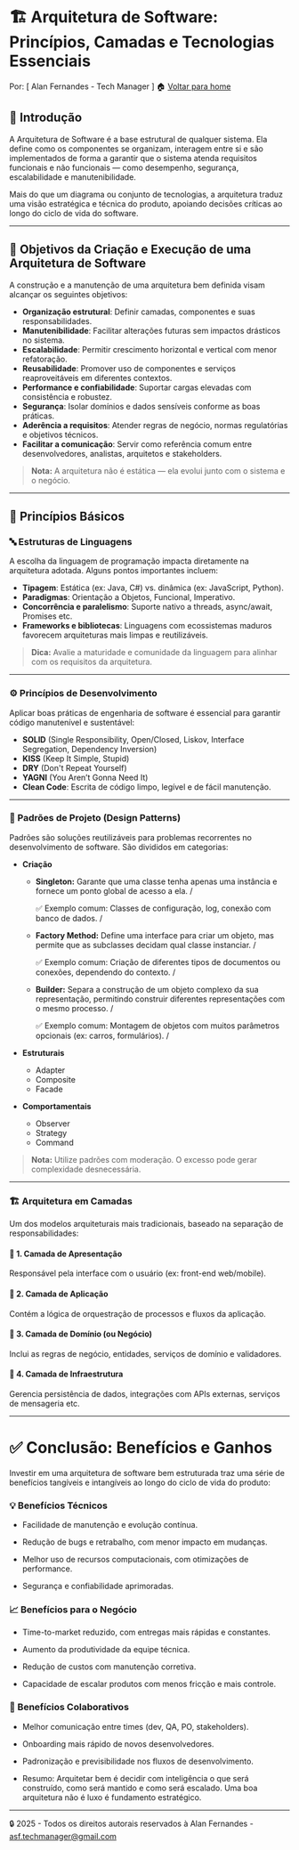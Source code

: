 # 🏗️ Arquitetura de Software: Princípios, Camadas e Tecnologias Essenciais

Por: [ Alan Fernandes - Tech Manager ] :house: [Voltar para home](https://github.com/af-tech-manager/portfolio/blob/main/README.md)

## 🧭 Introdução

A Arquitetura de Software é a base estrutural de qualquer sistema. Ela define como os componentes se organizam, interagem entre si e são implementados de forma a garantir que o sistema atenda requisitos funcionais e não funcionais — como desempenho, segurança, escalabilidade e manutenibilidade.

Mais do que um diagrama ou conjunto de tecnologias, a arquitetura traduz uma visão estratégica e técnica do produto, apoiando decisões críticas ao longo do ciclo de vida do software.

---

## 🎯 Objetivos da Criação e Execução de uma Arquitetura de Software

A construção e a manutenção de uma arquitetura bem definida visam alcançar os seguintes objetivos:

- **Organização estrutural**: Definir camadas, componentes e suas responsabilidades.
- **Manutenibilidade**: Facilitar alterações futuras sem impactos drásticos no sistema.
- **Escalabilidade**: Permitir crescimento horizontal e vertical com menor refatoração.
- **Reusabilidade**: Promover uso de componentes e serviços reaproveitáveis em diferentes contextos.
- **Performance e confiabilidade**: Suportar cargas elevadas com consistência e robustez.
- **Segurança**: Isolar domínios e dados sensíveis conforme as boas práticas.
- **Aderência a requisitos**: Atender regras de negócio, normas regulatórias e objetivos técnicos.
- **Facilitar a comunicação**: Servir como referência comum entre desenvolvedores, analistas, arquitetos e stakeholders.

> **Nota:** A arquitetura não é estática — ela evolui junto com o sistema e o negócio.

---

## 🧱 Princípios Básicos

### 🔤 Estruturas de Linguagens

A escolha da linguagem de programação impacta diretamente na arquitetura adotada. Alguns pontos importantes incluem:

- **Tipagem**: Estática (ex: Java, C#) vs. dinâmica (ex: JavaScript, Python).
- **Paradigmas**: Orientação a Objetos, Funcional, Imperativo.
- **Concorrência e paralelismo**: Suporte nativo a threads, async/await, Promises etc.
- **Frameworks e bibliotecas**: Linguagens com ecossistemas maduros favorecem arquiteturas mais limpas e reutilizáveis.

> **Dica:** Avalie a maturidade e comunidade da linguagem para alinhar com os requisitos da arquitetura.

---

### ⚙️ Princípios de Desenvolvimento

Aplicar boas práticas de engenharia de software é essencial para garantir código manutenível e sustentável:

- **SOLID** (Single Responsibility, Open/Closed, Liskov, Interface Segregation, Dependency Inversion)
- **KISS** (Keep It Simple, Stupid)
- **DRY** (Don't Repeat Yourself)
- **YAGNI** (You Aren’t Gonna Need It)
- **Clean Code**: Escrita de código limpo, legível e de fácil manutenção.

---

### 🧩 Padrões de Projeto (Design Patterns)

Padrões são soluções reutilizáveis para problemas recorrentes no desenvolvimento de software. São divididos em categorias:

- **Criação**
  - **Singleton:** Garante que uma classe tenha apenas uma instância e fornece um ponto global de acesso a ela. /
    
    ✅ Exemplo comum: Classes de configuração, log, conexão com banco de dados. /
  

  - **Factory Method:** Define uma interface para criar um objeto, mas permite que as subclasses decidam qual classe instanciar. /
    
    ✅ Exemplo comum: Criação de diferentes tipos de documentos ou conexões, dependendo do contexto. / 
  

  - **Builder:** Separa a construção de um objeto complexo da sua representação, permitindo construir diferentes representações com o mesmo processo. /
    
    ✅ Exemplo comum: Montagem de objetos com muitos parâmetros opcionais (ex: carros, formulários). /

- **Estruturais**
  - Adapter
  - Composite
  - Facade

- **Comportamentais**
  - Observer
  - Strategy
  - Command

> **Nota:** Utilize padrões com moderação. O excesso pode gerar complexidade desnecessária.

---

### 🏗️ Arquitetura em Camadas

Um dos modelos arquiteturais mais tradicionais, baseado na separação de responsabilidades:

#### 🔸 1. Camada de Apresentação
Responsável pela interface com o usuário (ex: front-end web/mobile).

#### 🔸 2. Camada de Aplicação
Contém a lógica de orquestração de processos e fluxos da aplicação.

#### 🔸 3. Camada de Domínio (ou Negócio)
Inclui as regras de negócio, entidades, serviços de domínio e validadores.

#### 🔸 4. Camada de Infraestrutura
Gerencia persistência de dados, integrações com APIs externas, serviços de mensageria etc.

---

# ✅ Conclusão: Benefícios e Ganhos
Investir em uma arquitetura de software bem estruturada traz uma série de benefícios tangíveis e intangíveis ao longo do ciclo de vida do produto:

### 💡 Benefícios Técnicos
  - Facilidade de manutenção e evolução contínua.
  
  - Redução de bugs e retrabalho, com menor impacto em mudanças.
  
  - Melhor uso de recursos computacionais, com otimizações de performance.
  
  - Segurança e confiabilidade aprimoradas.

### 📈 Benefícios para o Negócio
  - Time-to-market reduzido, com entregas mais rápidas e constantes.
  
  - Aumento da produtividade da equipe técnica.
  
  - Redução de custos com manutenção corretiva.
  
  - Capacidade de escalar produtos com menos fricção e mais controle.

### 🤝 Benefícios Colaborativos
  - Melhor comunicação entre times (dev, QA, PO, stakeholders).
  
  - Onboarding mais rápido de novos desenvolvedores.
  
  - Padronização e previsibilidade nos fluxos de desenvolvimento.
  
  - Resumo: Arquitetar bem é decidir com inteligência o que será construído, como será mantido e como será escalado. Uma boa arquitetura não é luxo é fundamento estratégico.
  

---
:lock: 2025 - Todos os direitos autorais reservados à Alan Fernandes - asf.techmanager@gmail.com

